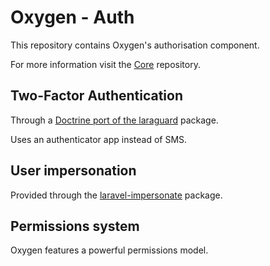 # Oxygen - Auth

This repository contains Oxygen's authorisation component.

For more information visit the [Core](https://github.com/oxygen-cms/core) repository.

## Two-Factor Authentication

Through a [Doctrine port of the laraguard](https://github.com/oxygen-cms/laraguard-doctrine) package.

Uses an authenticator app instead of SMS.

## User impersonation

Provided through the [laravel-impersonate](https://github.com/404labfr/laravel-impersonate) package.

## Permissions system

Oxygen features a powerful permissions model.


